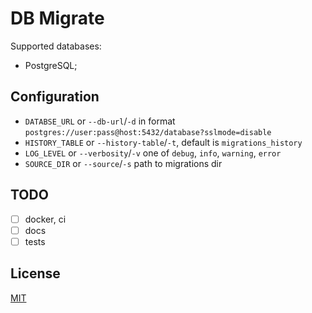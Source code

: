 # DB Migrate

Supported databases:

* PostgreSQL;

## Configuration

* `DATABSE_URL` or `--db-url`/`-d` in format `postgres://user:pass@host:5432/database?sslmode=disable`
* `HISTORY_TABLE` or `--history-table`/`-t`, default is `migrations_history`
* `LOG_LEVEL` or `--verbosity`/`-v` one of `debug`, `info`, `warning`, `error`
* `SOURCE_DIR` or `--source`/`-s` path to migrations dir

## TODO

* [ ] docker, ci
* [ ] docs
* [ ] tests

## License

[MIT](LICENSE)

